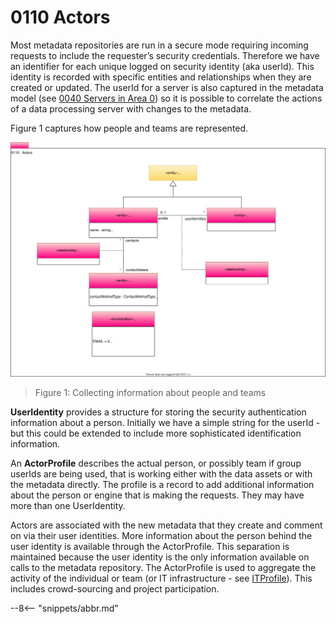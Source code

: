 <!-- SPDX-License-Identifier: CC-BY-4.0 -->
<!-- Copyright Contributors to the Egeria project. -->

# 0110 Actors

Most metadata repositories are run in a secure mode
requiring incoming requests to include the requester’s
security credentials.
Therefore we have an identifier for each unique logged on
security identity (aka userId).
This identity is recorded with specific entities and
relationships when they are created or updated.
The userId for a server is also captured in the metadata
model (see [0040 Servers in Area 0](0040-Software-Servers.md))
so it is possible to
correlate the actions of a data processing server with
changes to the metadata.

Figure 1 captures how people and teams are represented.

![UML](0110-Actors.svg#pagewidth)
> Figure 1: Collecting information about people and teams

**UserIdentity** provides a structure for storing the security
authentication information about a person.
Initially we have a simple string for the userId - but this
could be extended to include more sophisticated
identification information.

An **ActorProfile** describes the actual person, or possibly
team if group userIds are being used, that is working either
with the data assets or with the metadata directly.
The profile is a record to add additional information about
the person or engine that is making the requests.
They may have more than one UserIdentity.

Actors are associated with the new metadata that they
create and comment on via their user identities.
More information about the person behind the user
identity is available through the ActorProfile.
This separation is maintained because the user identity
is the only information available on calls to the metadata
repository.  The ActorProfile is used to aggregate the
activity of the individual or team
(or IT infrastructure - see [ITProfile](0117-IT-Profiles.md)).
This includes crowd-sourcing and project participation.

--8<-- "snippets/abbr.md"
